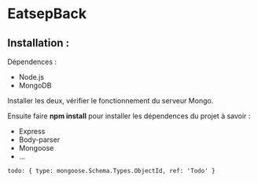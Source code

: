 # EatsepBack

<h2>Installation :</h2>
<p>Dépendences :</p>
<ul>
<li>Node.js</li>
<li>MongoDB</li>
</ul>
Installer les deux, vérifier le fonctionnement du serveur Mongo.
<p>Ensuite faire <b>npm install</b> pour installer les dépendences du projet à savoir :</p>
<ul>
<li>Express</li>
<li>Body-parser</li>
<li>Mongoose</li>
<li>...</li>
</ul>


    todo: { type: mongoose.Schema.Types.ObjectId, ref: 'Todo' }
